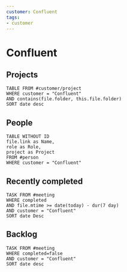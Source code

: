 ```yaml
---
customer: Confluent
tags:
- customer
---
```

# Confluent

## Projects
```dataview
TABLE FROM #customer/project 
WHERE customer = "Confluent"
AND contains(file.folder, this.file.folder)
SORT date desc
```

## People
```dataview
TABLE WITHOUT ID
file.link as Name,
role as Role, 
project as Project
FROM #person 
WHERE customer = "Confluent"
```

## Recently completed
```dataview
TASK FROM #meeting
WHERE completed 
AND file.mtime >= date(today) - dur(7 day)
AND customer = "Confluent"
SORT date Desc
```

## Backlog
```dataview
TASK FROM #meeting
WHERE completed=false
AND customer = "Confluent"
SORT date desc
```
